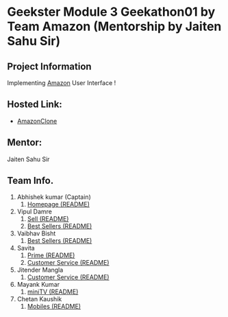 # Geekster Module 3 Geekathon01 by Team Amazon (Mentorship by Jaiten Sahu Sir)
## Project Information
Implementing [Amazon](https://www.amazon.in/) User Interface ! 

## Hosted Link:
 + [AmazonClone](https://alex21c.github.io/AmazonClone/homepage/)

## Mentor:
Jaiten Sahu Sir 

## Team Info.
 1. Abhishek kumar (Captain)
    1. [Homepage (README)](https://alex21c.github.io/AmazonClone/homepage/README/)
 2. Vipul Damre
    1. [Sell (README)](https://alex21c.github.io/AmazonClone/sell/README/)
    2. [Best Sellers (README)](https://alex21c.github.io/AmazonClone/bestSellers/README)
 3. Vaibhav Bisht
    1. [Best Sellers (README)](https://alex21c.github.io/AmazonClone/bestSellers/README)
 4. Savita
    1. [Prime (README)](https://alex21c.github.io/AmazonClone/prime/README/)
    2. [Customer Service (README)](https://alex21c.github.io/AmazonClone/customerService/README/)
 5. Jitender Mangla
    1. [Customer Service (README)](https://alex21c.github.io/AmazonClone/customerService/README/) 
 6. Mayank Kumar
    1. [miniTV (README)](https://alex21c.github.io/AmazonClone/miniTV/README/)
 7. Chetan Kaushik
    1. [Mobiles (README)](https://alex21c.github.io/AmazonClone/mobiles/README/)

